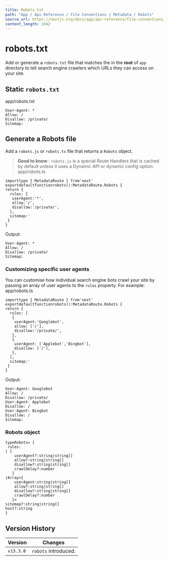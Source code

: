 ```yaml
---
title: Robots.txt
path: "App / Api Reference / File Conventions / Metadata / Robots"
source_url: https://nextjs.org/docs/app/api-reference/file-conventions/metadata/robots
content_length: 1842
---
```


# robots.txt
Add or generate a `robots.txt` file that matches the in the **root** of `app` directory to tell search engine crawlers which URLs they can access on your site.
## Static `robots.txt`
app/robots.txt
```
User-Agent: *
Allow: /
Disallow: /private/
Sitemap: 
```

## Generate a Robots file
Add a `robots.js` or `robots.ts` file that returns a `Robots` object.
> **Good to know** : `robots.js` is a special Route Handlers that is cached by default unless it uses a Dynamic API or dynamic config option.
app/robots.ts
```
importtype { MetadataRoute } from'next'
exportdefaultfunctionrobots():MetadataRoute.Robots {
return {
  rules: {
   userAgent:'*',
   allow:'/',
   disallow:'/private/',
  },
  sitemap:'
 }
}
```

Output:
```
User-Agent: *
Allow: /
Disallow: /private/
Sitemap: 
```

### Customizing specific user agents
You can customise how individual search engine bots crawl your site by passing an array of user agents to the `rules` property. For example:
app/robots.ts
```
importtype { MetadataRoute } from'next'
exportdefaultfunctionrobots():MetadataRoute.Robots {
return {
  rules: [
   {
    userAgent:'Googlebot',
    allow: ['/'],
    disallow:'/private/',
   },
   {
    userAgent: ['Applebot','Bingbot'],
    disallow: ['/'],
   },
  ],
  sitemap:'
 }
}
```

Output:
```
User-Agent: Googlebot
Allow: /
Disallow: /private/
User-Agent: Applebot
Disallow: /
User-Agent: Bingbot
Disallow: /
Sitemap: 
```

### Robots object
```
typeRobots= {
 rules:
| {
    userAgent?:string|string[]
    allow?:string|string[]
    disallow?:string|string[]
    crawlDelay?:number
   }
|Array<{
    userAgent:string|string[]
    allow?:string|string[]
    disallow?:string|string[]
    crawlDelay?:number
   }>
sitemap?:string|string[]
host?:string
}
```

## Version History
Version| Changes  
---|---  
`v13.3.0`| `robots` introduced.
